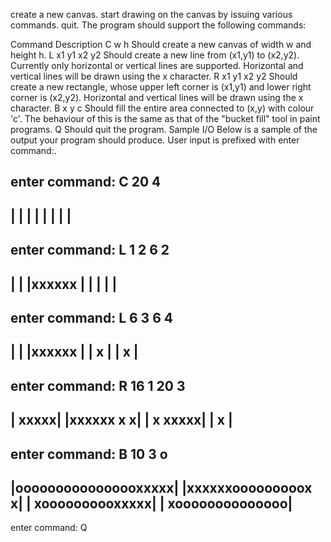 create a new canvas.
start drawing on the canvas by issuing various commands.
quit.
The program should support the following commands:

Command	Description
C w h	Should create a new canvas of width w and height h.
L x1 y1 x2 y2	Should create a new line from (x1,y1) to (x2,y2). Currently only horizontal or vertical lines are supported. Horizontal and vertical lines will be drawn using the x character.
R x1 y1 x2 y2	Should create a new rectangle, whose upper left corner is (x1,y1) and lower right corner is (x2,y2). Horizontal and vertical lines will be drawn using the x character.
B x y c	Should fill the entire area connected to (x,y) with colour 'c'. The behaviour of this is the same as that of the "bucket fill" tool in paint programs.
Q	Should quit the program.
Sample I/O
Below is a sample of the output your program should produce. User input is prefixed with enter command:.

enter command: C 20 4
----------------------
|                    |
|                    |
|                    |
|                    |
----------------------

enter command: L 1 2 6 2
----------------------
|                    |
|xxxxxx              |
|                    |
|                    |
----------------------

enter command: L 6 3 6 4
----------------------
|                    |
|xxxxxx              |
|     x              |
|     x              |
----------------------

enter command: R 16 1 20 3
----------------------
|               xxxxx|
|xxxxxx         x   x|
|     x         xxxxx|
|     x              |
----------------------

enter command: B 10 3 o
----------------------
|oooooooooooooooxxxxx|
|xxxxxxooooooooox   x|
|     xoooooooooxxxxx|
|     xoooooooooooooo|
----------------------

enter command: Q
